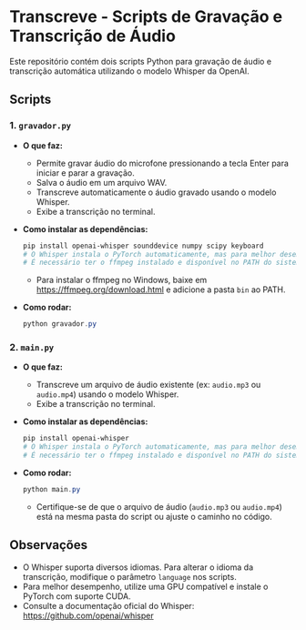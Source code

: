 # Transcreve - Scripts de Gravação e Transcrição de Áudio

Este repositório contém dois scripts Python para gravação de áudio e transcrição automática utilizando o modelo Whisper da OpenAI.

## Scripts

### 1. `gravador.py`
- **O que faz:**
  - Permite gravar áudio do microfone pressionando a tecla Enter para iniciar e parar a gravação.
  - Salva o áudio em um arquivo WAV.
  - Transcreve automaticamente o áudio gravado usando o modelo Whisper.
  - Exibe a transcrição no terminal.

- **Como instalar as dependências:**
  ```powershell
  pip install openai-whisper sounddevice numpy scipy keyboard
  # O Whisper instala o PyTorch automaticamente, mas para melhor desempenho (ex: GPU), siga as instruções em https://pytorch.org/get-started/locally/
  # É necessário ter o ffmpeg instalado e disponível no PATH do sistema.
  ```
  - Para instalar o ffmpeg no Windows, baixe em https://ffmpeg.org/download.html e adicione a pasta `bin` ao PATH.

- **Como rodar:**
  ```powershell
  python gravador.py
  ```

### 2. `main.py`
- **O que faz:**
  - Transcreve um arquivo de áudio existente (ex: `audio.mp3` ou `audio.mp4`) usando o modelo Whisper.
  - Exibe a transcrição no terminal.

- **Como instalar as dependências:**
  ```powershell
  pip install openai-whisper
  # O Whisper instala o PyTorch automaticamente, mas para melhor desempenho (ex: GPU), siga as instruções em https://pytorch.org/get-started/locally/
  # É necessário ter o ffmpeg instalado e disponível no PATH do sistema.
  ```

- **Como rodar:**
  ```powershell
  python main.py
  ```
  - Certifique-se de que o arquivo de áudio (`audio.mp3` ou `audio.mp4`) está na mesma pasta do script ou ajuste o caminho no código.

## Observações
- O Whisper suporta diversos idiomas. Para alterar o idioma da transcrição, modifique o parâmetro `language` nos scripts.
- Para melhor desempenho, utilize uma GPU compatível e instale o PyTorch com suporte CUDA.
- Consulte a documentação oficial do Whisper: https://github.com/openai/whisper

